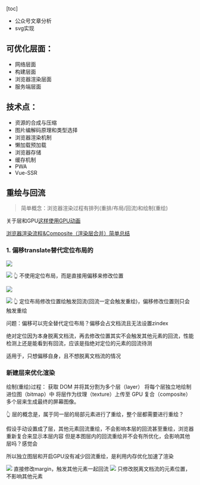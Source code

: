 [toc]

- 公众号文章分析
- svg实现

## 可优化层面：
- 网络层面
- 构建层面
- 浏览器渲染层面
- 服务端层面

## 技术点：
- 资源的合成与压缩
- 图片编解码原理和类型选择
- 浏览器渲染机制
- 懒加载预加载
- 浏览器存储
- 缓存机制
- PWA
- Vue-SSR



## 重绘与回流
> 简单概念：浏览器渲染过程有排列(重排/布局/回流)和绘制(重绘)

关于层和GPU[这样使用GPU动画](https://www.w3cplus.com/animation/gpu-animation-doing-it-right.html)

[浏览器渲染流程&Composite（渲染层合并）简单总结](https://segmentfault.com/a/1190000014520786)

### 1. 偏移translate替代定位布局的
![](https://gitee.com/luojinan1/markdown-img/raw/master/20211214201147.png)

![](https://gitee.com/luojinan1/markdown-img/raw/master/20211214201309.png)
👆 不使用定位布局，而是直接用偏移来修改位置

![](https://gitee.com/luojinan1/markdown-img/raw/master/20211214201339.png)

![](https://gitee.com/luojinan1/markdown-img/raw/master/20211214201404.png)
👆 定位布局修改位置绘触发回流(回流一定会触发重绘)，偏移修改位置则只会触发重绘

问题：偏移可以完全替代定位布局？偏移会占文档流且无法设置zindex

绝对定位因为本身脱离文档流，再去修改位置其实不会触发其他元素的回流，性能检测上还是能看到有回流，应该是指绝对定位的元素的回流待测

适用于，只想偏移自身，且不想脱离文档流的情况


### 新建层来优化渲染
绘制(重绘)过程：
获取 DOM 并将其分割为多个层（layer）
将每个层独立地绘制进位图（bitmap）中
将层作为纹理（texture）上传至 GPU
复合（composite）多个层来生成最终的屏幕图像。

👆 层的概念是，属于同一层的局部元素进行了重绘，整个层都需要进行重绘？


假设手动设置成了层，其他元素回流重绘，不会影响本层的回流甚至重绘，浏览器重新复合来显示本层内容
但是本图层内的回流重绘并不会有所优化，会影响其他层吗？感觉会

所以独立图层和开启GPU没有减少回流重绘，是利用内存优化加速了渲染

![](https://gitee.com/luojinan1/markdown-img/raw/master/20211214215327.png)
直接修改margin，触发其他元素一起回流
![](https://gitee.com/luojinan1/markdown-img/raw/master/20211214215338.png)
只修改脱离文档流的元素位置，不影响其他元素
